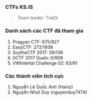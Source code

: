### CTFs KS.IS

> Team leader: TraiOi

### Danh sách các CTF đã tham gia

1. Pragyan CTF: 675/827
2. EasyCTF: 272/1938
3. ScytheCTF 2017: 39/136
4. 0CTF 2017 Quals: 0/908
5. VWhiteHat Challenge 02: 63/81

### Các thành viên tích cực

1. Nguyễn Lê Quốc Anh (Haniz)
2. Nguyễn Nhựt Duy (nguyenduy7474)